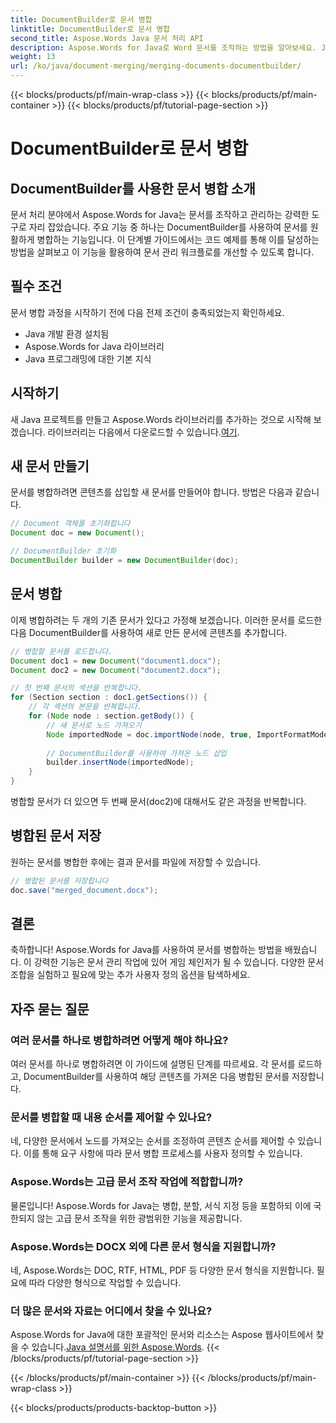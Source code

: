 ```yaml
---
title: DocumentBuilder로 문서 병합
linktitle: DocumentBuilder로 문서 병합
second_title: Aspose.Words Java 문서 처리 API
description: Aspose.Words for Java로 Word 문서를 조작하는 방법을 알아보세요. Java에서 프로그래밍 방식으로 문서를 만들고, 편집하고, 병합하고, 변환하세요.
weight: 13
url: /ko/java/document-merging/merging-documents-documentbuilder/
---
```


{{< blocks/products/pf/main-wrap-class >}}
{{< blocks/products/pf/main-container >}}
{{< blocks/products/pf/tutorial-page-section >}}

# DocumentBuilder로 문서 병합


## DocumentBuilder를 사용한 문서 병합 소개

문서 처리 분야에서 Aspose.Words for Java는 문서를 조작하고 관리하는 강력한 도구로 자리 잡았습니다. 주요 기능 중 하나는 DocumentBuilder를 사용하여 문서를 원활하게 병합하는 기능입니다. 이 단계별 가이드에서는 코드 예제를 통해 이를 달성하는 방법을 살펴보고 이 기능을 활용하여 문서 관리 워크플로를 개선할 수 있도록 합니다.

## 필수 조건

문서 병합 과정을 시작하기 전에 다음 전제 조건이 충족되었는지 확인하세요.

- Java 개발 환경 설치됨
- Aspose.Words for Java 라이브러리
- Java 프로그래밍에 대한 기본 지식

## 시작하기

 새 Java 프로젝트를 만들고 Aspose.Words 라이브러리를 추가하는 것으로 시작해 보겠습니다. 라이브러리는 다음에서 다운로드할 수 있습니다.[여기](https://releases.aspose.com/words/java/).

## 새 문서 만들기

문서를 병합하려면 콘텐츠를 삽입할 새 문서를 만들어야 합니다. 방법은 다음과 같습니다.

```java
// Document 객체를 초기화합니다
Document doc = new Document();

// DocumentBuilder 초기화
DocumentBuilder builder = new DocumentBuilder(doc);
```

## 문서 병합

이제 병합하려는 두 개의 기존 문서가 있다고 가정해 보겠습니다. 이러한 문서를 로드한 다음 DocumentBuilder를 사용하여 새로 만든 문서에 콘텐츠를 추가합니다.

```java
// 병합할 문서를 로드합니다.
Document doc1 = new Document("document1.docx");
Document doc2 = new Document("document2.docx");

// 첫 번째 문서의 섹션을 반복합니다.
for (Section section : doc1.getSections()) {
    // 각 섹션의 본문을 반복합니다.
    for (Node node : section.getBody()) {
        // 새 문서로 노드 가져오기
        Node importedNode = doc.importNode(node, true, ImportFormatMode.KEEP_SOURCE_FORMATTING);
        
        // DocumentBuilder를 사용하여 가져온 노드 삽입
        builder.insertNode(importedNode);
    }
}
```

병합할 문서가 더 있으면 두 번째 문서(doc2)에 대해서도 같은 과정을 반복합니다.

## 병합된 문서 저장

원하는 문서를 병합한 후에는 결과 문서를 파일에 저장할 수 있습니다.

```java
// 병합된 문서를 저장합니다
doc.save("merged_document.docx");
```

## 결론

축하합니다! Aspose.Words for Java를 사용하여 문서를 병합하는 방법을 배웠습니다. 이 강력한 기능은 문서 관리 작업에 있어 게임 체인저가 될 수 있습니다. 다양한 문서 조합을 실험하고 필요에 맞는 추가 사용자 정의 옵션을 탐색하세요.

## 자주 묻는 질문

### 여러 문서를 하나로 병합하려면 어떻게 해야 하나요?

여러 문서를 하나로 병합하려면 이 가이드에 설명된 단계를 따르세요. 각 문서를 로드하고, DocumentBuilder를 사용하여 해당 콘텐츠를 가져온 다음 병합된 문서를 저장합니다.

### 문서를 병합할 때 내용 순서를 제어할 수 있나요?

네, 다양한 문서에서 노드를 가져오는 순서를 조정하여 콘텐츠 순서를 제어할 수 있습니다. 이를 통해 요구 사항에 따라 문서 병합 프로세스를 사용자 정의할 수 있습니다.

### Aspose.Words는 고급 문서 조작 작업에 적합합니까?

물론입니다! Aspose.Words for Java는 병합, 분할, 서식 지정 등을 포함하되 이에 국한되지 않는 고급 문서 조작을 위한 광범위한 기능을 제공합니다.

### Aspose.Words는 DOCX 외에 다른 문서 형식을 지원합니까?

네, Aspose.Words는 DOC, RTF, HTML, PDF 등 다양한 문서 형식을 지원합니다. 필요에 따라 다양한 형식으로 작업할 수 있습니다.

### 더 많은 문서와 자료는 어디에서 찾을 수 있나요?

 Aspose.Words for Java에 대한 포괄적인 문서와 리소스는 Aspose 웹사이트에서 찾을 수 있습니다.[Java 설명서를 위한 Aspose.Words](https://reference.aspose.com/words/java/).
{{< /blocks/products/pf/tutorial-page-section >}}

{{< /blocks/products/pf/main-container >}}
{{< /blocks/products/pf/main-wrap-class >}}

{{< blocks/products/products-backtop-button >}}
